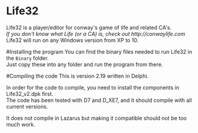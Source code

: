 # Life32

Life32 is a player/editor for conway's game of life and related CA's.  
_If you don't know what Life (or a CA) is, check out http://conwaylife.com_  
Life32 will run on any Windows version from XP to 10. 

#Installing the program
You can find the binary files needed to run Life32 in the `Binary` folder.  
Just copy these into any folder and run the program from there.  


#Compiling the code
This is version 2.19 written in Delphi.  

In order for the code to compile, you need to install the components in Life32_v2.dpk first.  
The code has been tested with D7 and D_XE7, and it should compile with all current versions.  

It does not compile in Lazarus but making it compatible should not be too much work.  



